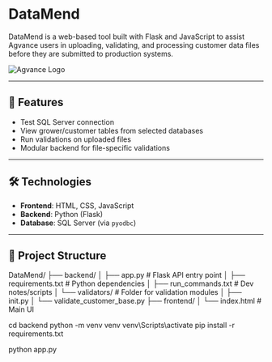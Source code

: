 # DataMend

DataMend is a web-based tool built with Flask and JavaScript to assist Agvance users in uploading, validating, and processing customer data files before they are submitted to production systems.

![Agvance Logo](https://cdn2.assets-servd.host/agvance-preview/production/logos/logo-agvance.svg)

---

## 🚀 Features

- Test SQL Server connection
- View grower/customer tables from selected databases
- Run validations on uploaded files
- Modular backend for file-specific validations

---

## 🛠️ Technologies

- **Frontend**: HTML, CSS, JavaScript
- **Backend**: Python (Flask)
- **Database**: SQL Server (via `pyodbc`)

---

## 📁 Project Structure
DataMend/
├── backend/
│ ├── app.py # Flask API entry point
│ ├── requirements.txt # Python dependencies
│ ├── run_commands.txt # Dev notes/scripts
│ └── validators/ # Folder for validation modules
│ ├── init.py
│ └── validate_customer_base.py
├── frontend/
│ └── index.html # Main UI


cd backend
python -m venv venv
venv\Scripts\activate
pip install -r requirements.txt

python app.py


